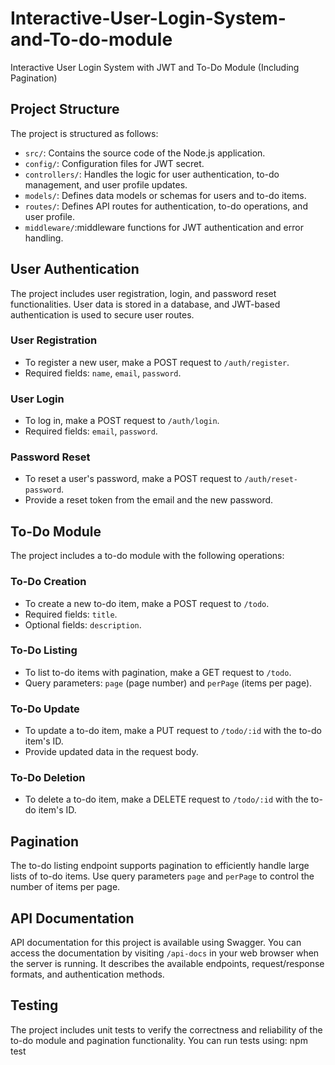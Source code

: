 # Interactive-User-Login-System-and-To-do-module
Interactive User Login System with JWT and To-Do Module (Including Pagination)

## Project Structure

The project is structured as follows:

- `src/`: Contains the source code of the Node.js application.
- `config/`: Configuration files for JWT secret.
- `controllers/`: Handles the logic for user authentication, to-do management, and user profile updates.
- `models/`: Defines data models or schemas for users and to-do items.
- `routes/`: Defines API routes for authentication, to-do operations, and user profile.
- `middleware/`:middleware functions for JWT authentication and error handling.

## User Authentication

The project includes user registration, login, and password reset functionalities. User data is stored in a database, and JWT-based authentication is used to secure user routes.

### User Registration
- To register a new user, make a POST request to `/auth/register`.
- Required fields: `name`, `email`, `password`.

### User Login
- To log in, make a POST request to `/auth/login`.
- Required fields: `email`, `password`.

### Password Reset
- To reset a user's password, make a POST request to `/auth/reset-password`.
- Provide a reset token from the email and the new password.

## To-Do Module

The project includes a to-do module with the following operations:

### To-Do Creation
- To create a new to-do item, make a POST request to `/todo`.
- Required fields: `title`.
- Optional fields: `description`.

### To-Do Listing
- To list to-do items with pagination, make a GET request to `/todo`.
- Query parameters: `page` (page number) and `perPage` (items per page).

### To-Do Update
- To update a to-do item, make a PUT request to `/todo/:id` with the to-do item's ID.
- Provide updated data in the request body.

### To-Do Deletion
- To delete a to-do item, make a DELETE request to `/todo/:id` with the to-do item's ID.

## Pagination

The to-do listing endpoint supports pagination to efficiently handle large lists of to-do items. Use query parameters `page` and `perPage` to control the number of items per page.

## API Documentation

API documentation for this project is available using Swagger. You can access the documentation by visiting `/api-docs` in your web browser when the server is running. It describes the available endpoints, request/response formats, and authentication methods.

## Testing

The project includes unit tests to verify the correctness and reliability of the to-do module and pagination functionality. 
You can run tests using: npm test
